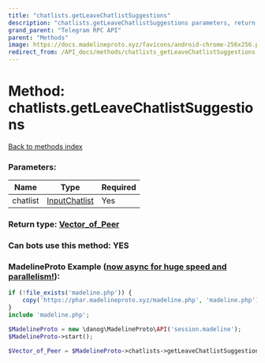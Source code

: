 ```yaml
---
title: "chatlists.getLeaveChatlistSuggestions"
description: "chatlists.getLeaveChatlistSuggestions parameters, return type and example"
grand_parent: "Telegram RPC API"
parent: "Methods"
image: https://docs.madelineproto.xyz/favicons/android-chrome-256x256.png
redirect_from: /API_docs/methods/chatlists_getLeaveChatlistSuggestions.html
---
```

# Method: chatlists.getLeaveChatlistSuggestions
[Back to methods index](index.html)



### Parameters:

| Name     |    Type       | Required |
|----------|---------------|----------|
|chatlist|[InputChatlist](/API_docs/types/InputChatlist.html) | Yes|


### Return type: [Vector\_of\_Peer](/API_docs/types/Peer.html)

### Can bots use this method: **YES**


### MadelineProto Example ([now async for huge speed and parallelism!](https://docs.madelineproto.xyz/docs/ASYNC.html)):


```php
if (!file_exists('madeline.php')) {
    copy('https://phar.madelineproto.xyz/madeline.php', 'madeline.php');
}
include 'madeline.php';

$MadelineProto = new \danog\MadelineProto\API('session.madeline');
$MadelineProto->start();

$Vector_of_Peer = $MadelineProto->chatlists->getLeaveChatlistSuggestions(chatlist: InputChatlist, );
```

